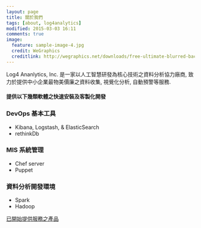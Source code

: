 ```yaml
---
layout: page
title: 關於我們
tags: [about, log4analytics]
modified: 2015-03-03 16:11
comments: true
image:
  feature: sample-image-4.jpg
  credit: WeGraphics
  creditlink: http://wegraphics.net/downloads/free-ultimate-blurred-background-pack/
---
```


Log4 Ananlytics, Inc. 是一家以人工智慧研發為核心技術之資料分析協力廠商, 致力於提供中小企業最物美價廉之資料收集, 視覺化分析, 自動預警等服務. 

#### 提供以下幾類軟體之快速安裝及客製化開發 

### DevOps 基本工具

* Kibana, Logstash, & ElasticSearch
* rethinkDb

### MIS 系統管理

* Chef server
* Puppet

### 資料分析開發環境

* Spark
* Hadoop

<a markdown="0" href="{{ site.url }}/products" class="btn btn-info">已開始提供服務之產品</a>
